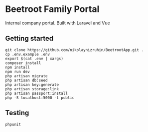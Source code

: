# Beetroot Family Portal

Internal company portal. Built with Laravel and Vue

## Getting started

```
git clone https://github.com/nikolaynizruhin/BeetrootApp.git .
cp .env.example .env
export $(cat .env | xargs)
composer install
npm install
npm run dev
php artisan migrate
php artisan db:seed
php artisan key:generate
php artisan storage:link
php artisan passport:install
php -S localhost:5000 -t public
```

## Testing

```
phpunit
```